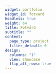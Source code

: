 ```yaml
---
widget: portfolio
widget_id: fotvard
headless: true
weight: 64
title: Fotvård
subtitle: ""
content:
  page_type: project
  filter_default: 0
design:
  columns: "1"
  view: showcase
  flip_alt_rows: true
---
```

